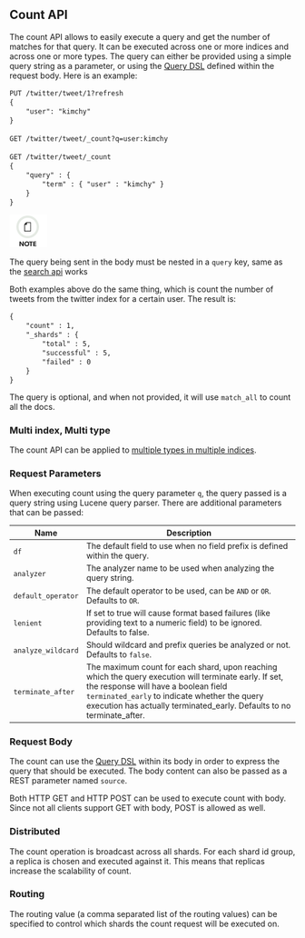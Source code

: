 ## Count API

The count API allows to easily execute a query and get the number of matches for that query. It can be executed across one or more indices and across one or more types. The query can either be provided using a simple query string as a parameter, or using the [Query DSL](query-dsl.html) defined within the request body. Here is an example:
    
    
    PUT /twitter/tweet/1?refresh
    {
        "user": "kimchy"
    }
    
    GET /twitter/tweet/_count?q=user:kimchy
    
    GET /twitter/tweet/_count
    {
        "query" : {
            "term" : { "user" : "kimchy" }
        }
    }

![Note](/images/icons/note.png)

The query being sent in the body must be nested in a `query` key, same as the [search api](search-search.html) works

Both examples above do the same thing, which is count the number of tweets from the twitter index for a certain user. The result is:
    
    
    {
        "count" : 1,
        "_shards" : {
            "total" : 5,
            "successful" : 5,
            "failed" : 0
        }
    }

The query is optional, and when not provided, it will use `match_all` to count all the docs.

### Multi index, Multi type

The count API can be applied to [multiple types in multiple indices](search-search.html#search-multi-index-type).

### Request Parameters

When executing count using the query parameter `q`, the query passed is a query string using Lucene query parser. There are additional parameters that can be passed:

Name | Description  
---|---    
`df`| The default field to use when no field prefix is defined within the query.    
`analyzer`| The analyzer name to be used when analyzing the query string.    
`default_operator`| The default operator to be used, can be `AND` or `OR`. Defaults to `OR`.    
`lenient`| If set to true will cause format based failures (like providing text to a numeric field) to be ignored. Defaults to false.    
`analyze_wildcard`| Should wildcard and prefix queries be analyzed or not. Defaults to `false`.    
`terminate_after`| The maximum count for each shard, upon reaching which the query execution will terminate early. If set, the response will have a boolean field `terminated_early` to indicate whether the query execution has actually terminated_early. Defaults to no terminate_after.  
  
### Request Body

The count can use the [Query DSL](query-dsl.html) within its body in order to express the query that should be executed. The body content can also be passed as a REST parameter named `source`.

Both HTTP GET and HTTP POST can be used to execute count with body. Since not all clients support GET with body, POST is allowed as well.

### Distributed

The count operation is broadcast across all shards. For each shard id group, a replica is chosen and executed against it. This means that replicas increase the scalability of count.

### Routing

The routing value (a comma separated list of the routing values) can be specified to control which shards the count request will be executed on.
